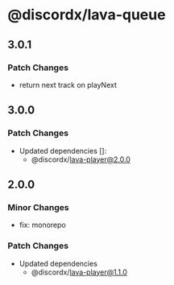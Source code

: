 # @discordx/lava-queue

## 3.0.1

### Patch Changes

- return next track on playNext

## 3.0.0

### Patch Changes

- Updated dependencies []:
  - @discordx/lava-player@2.0.0

## 2.0.0

### Minor Changes

- fix: monorepo

### Patch Changes

- Updated dependencies
  - @discordx/lava-player@1.1.0
